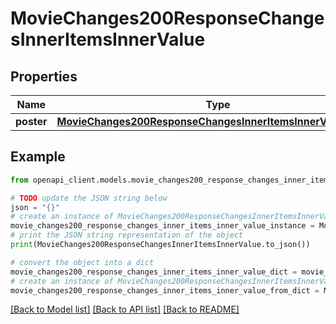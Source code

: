 # MovieChanges200ResponseChangesInnerItemsInnerValue


## Properties

Name | Type | Description | Notes
------------ | ------------- | ------------- | -------------
**poster** | [**MovieChanges200ResponseChangesInnerItemsInnerValuePoster**](MovieChanges200ResponseChangesInnerItemsInnerValuePoster.md) |  | [optional] 

## Example

```python
from openapi_client.models.movie_changes200_response_changes_inner_items_inner_value import MovieChanges200ResponseChangesInnerItemsInnerValue

# TODO update the JSON string below
json = "{}"
# create an instance of MovieChanges200ResponseChangesInnerItemsInnerValue from a JSON string
movie_changes200_response_changes_inner_items_inner_value_instance = MovieChanges200ResponseChangesInnerItemsInnerValue.from_json(json)
# print the JSON string representation of the object
print(MovieChanges200ResponseChangesInnerItemsInnerValue.to_json())

# convert the object into a dict
movie_changes200_response_changes_inner_items_inner_value_dict = movie_changes200_response_changes_inner_items_inner_value_instance.to_dict()
# create an instance of MovieChanges200ResponseChangesInnerItemsInnerValue from a dict
movie_changes200_response_changes_inner_items_inner_value_from_dict = MovieChanges200ResponseChangesInnerItemsInnerValue.from_dict(movie_changes200_response_changes_inner_items_inner_value_dict)
```
[[Back to Model list]](../README.md#documentation-for-models) [[Back to API list]](../README.md#documentation-for-api-endpoints) [[Back to README]](../README.md)



